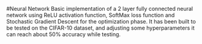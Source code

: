 #Neural Network
Basic implementation of a 2 layer fully connected neural network using ReLU activation function, SoftMax loss function and Stochastic Gradient Descent for the optimization phase. It has been built to be tested on the CIFAR-10 dataset, and adjusting some hyperparameters it can reach about 50% accuracy while testing.